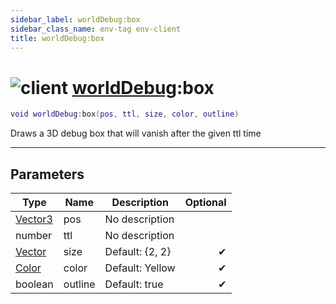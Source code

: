 ```yaml
---
sidebar_label: worldDebug:box
sidebar_class_name: env-tag env-client
title: worldDebug:box
---
```


# <img src='/img/wiki/client.png' alt='client' classname='env-tag' /> [worldDebug](../worlddebug/README.md):box

```lua
void worldDebug:box(pos, ttl, size, color, outline)
```

Draws a 3D debug box that will vanish after the given ttl time<br/>

-----------------
## Parameters

| Type   | Name | Description | Optional |
| ------ | ---- | ----------- | -------: |
| [Vector3](../vector3/README.md) | pos | No description |   |
| number | ttl | No description |   |
| [Vector](../vector/README.md) | size | Default: {2, 2} | ✔ |
| [Color](../color/README.md) | color | Default: Yellow | ✔ |
| boolean | outline | Default: true | ✔ |
